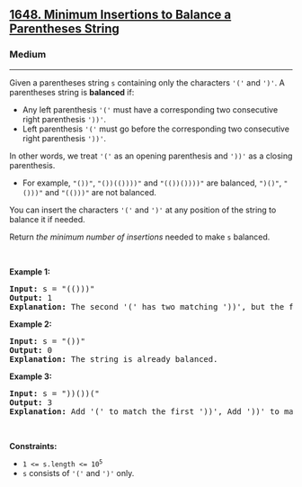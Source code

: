 <h2><a href="https://leetcode.com/problems/minimum-insertions-to-balance-a-parentheses-string">1648. Minimum Insertions to Balance a Parentheses String</a></h2><h3>Medium</h3><hr><p>Given a parentheses string <code>s</code> containing only the characters <code>&#39;(&#39;</code> and <code>&#39;)&#39;</code>. A parentheses string is <strong>balanced</strong> if:</p>

<ul>
	<li>Any left parenthesis <code>&#39;(&#39;</code> must have a corresponding two consecutive right parenthesis <code>&#39;))&#39;</code>.</li>
	<li>Left parenthesis <code>&#39;(&#39;</code> must go before the corresponding two consecutive right parenthesis <code>&#39;))&#39;</code>.</li>
</ul>

<p>In other words, we treat <code>&#39;(&#39;</code> as an opening parenthesis and <code>&#39;))&#39;</code> as a closing parenthesis.</p>

<ul>
	<li>For example, <code>&quot;())&quot;</code>, <code>&quot;())(())))&quot;</code> and <code>&quot;(())())))&quot;</code> are balanced, <code>&quot;)()&quot;</code>, <code>&quot;()))&quot;</code> and <code>&quot;(()))&quot;</code> are not balanced.</li>
</ul>

<p>You can insert the characters <code>&#39;(&#39;</code> and <code>&#39;)&#39;</code> at any position of the string to balance it if needed.</p>

<p>Return <em>the minimum number of insertions</em> needed to make <code>s</code> balanced.</p>

<p>&nbsp;</p>
<p><strong class="example">Example 1:</strong></p>

<pre>
<strong>Input:</strong> s = &quot;(()))&quot;
<strong>Output:</strong> 1
<strong>Explanation:</strong> The second &#39;(&#39; has two matching &#39;))&#39;, but the first &#39;(&#39; has only &#39;)&#39; matching. We need to add one more &#39;)&#39; at the end of the string to be &quot;(())))&quot; which is balanced.
</pre>

<p><strong class="example">Example 2:</strong></p>

<pre>
<strong>Input:</strong> s = &quot;())&quot;
<strong>Output:</strong> 0
<strong>Explanation:</strong> The string is already balanced.
</pre>

<p><strong class="example">Example 3:</strong></p>

<pre>
<strong>Input:</strong> s = &quot;))())(&quot;
<strong>Output:</strong> 3
<strong>Explanation:</strong> Add &#39;(&#39; to match the first &#39;))&#39;, Add &#39;))&#39; to match the last &#39;(&#39;.
</pre>

<p>&nbsp;</p>
<p><strong>Constraints:</strong></p>

<ul>
	<li><code>1 &lt;= s.length &lt;= 10<sup>5</sup></code></li>
	<li><code>s</code> consists of <code>&#39;(&#39;</code> and <code>&#39;)&#39;</code> only.</li>
</ul>
